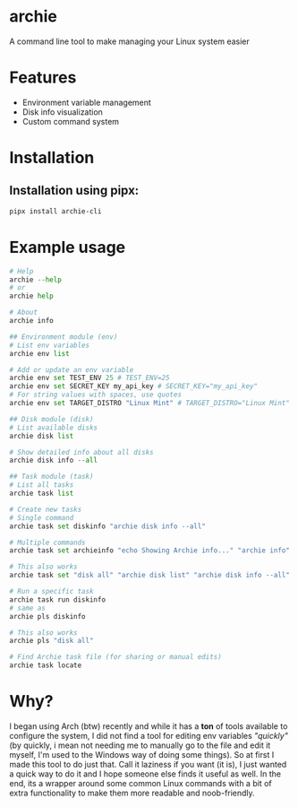# archie
  A command line tool to make managing your Linux system easier

# Features
- Environment variable management
- Disk info visualization
- Custom command system

# Installation
## Installation using pipx:
```bash
pipx install archie-cli
```

# Example usage
```python
# Help
archie --help
# or
archie help

# About
archie info

## Environment module (env)
# List env variables
archie env list

# Add or update an env variable
archie env set TEST_ENV 25 # TEST_ENV=25
archie env set SECRET_KEY my_api_key # SECRET_KEY="my_api_key"
# For string values with spaces, use quotes
archie env set TARGET_DISTRO "Linux Mint" # TARGET_DISTRO="Linux Mint"

## Disk module (disk)
# List available disks
archie disk list

# Show detailed info about all disks
archie disk info --all

## Task module (task)
# List all tasks
archie task list

# Create new tasks
# Single command
archie task set diskinfo "archie disk info --all"

# Multiple commands
archie task set archieinfo "echo Showing Archie info..." "archie info"

# This also works
archie task set "disk all" "archie disk list" "archie disk info --all"

# Run a specific task
archie task run diskinfo 
# same as
archie pls diskinfo

# This also works
archie pls "disk all"

# Find Archie task file (for sharing or manual edits)
archie task locate

```

# Why?
I began using Arch (btw) recently and while it has a **ton** of tools available to configure the system, I did not find a tool for editing env variables *"quickly"* (by quickly, i mean not needing me to manually go to the file and edit it myself, I'm used to the Windows way of doing some things). So at first I made this tool to do just that. Call it laziness if you want (it is), I just wanted a quick way to do it and I hope someone else finds it useful as well. In the end, its a wrapper around some common Linux commands with a bit of extra functionality to make them more readable and noob-friendly.

